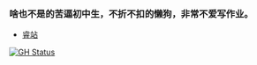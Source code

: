 
<!--
**zjkwdy/zjkwdy** is a ✨ _special_ ✨ repository because its `README.md` (this file) appears on your GitHub profile.
Here are some ideas to get you started:
- 🔭 I’m currently working on ...
- 🌱 I’m currently learning ...
- 👯 I’m looking to collaborate on ...
- 🤔 I’m looking for help with ...
- 💬 Ask me about ...
- 📫 How to reach me: ...
- 😄 Pronouns: ...
- ⚡ Fun fact: ...
-->

### 啥也不是的苦逼初中生，不折不扣的懒狗，非常不爱写作业。

- [睿站](https://space.bilibili.com/470310172)

[![GH Status](https://github-readme-stats.vercel.app/api?username=zjkwdy)]()